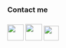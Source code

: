 <!-- [<img alert="right" width="150px" src="https://user-images.githubusercontent.com/68658609/132951098-506317d7-7434-4e1d-a30c-a5d69e77bc58.gif" />][github]
<br /> -->

<h3> Contact me <h3 />  

[<img width="37px" src="https://github.com/MeeLeSh/screenshots/blob/cbc2e8471f9a98257774493cbc12a52490dd5329/kisspng-computer-icons-telegram-logo-5b4bb35bb85b75.3498656315316877717551.png" />][telegram]
[<img width="38px" src="https://user-images.githubusercontent.com/68658609/132950075-b848d17c-6b93-4202-bdcb-c7b09b266e11.png" />][vk]
[<img width="34px" src="https://github.com/MeeLeSh/screenshots/blob/e937b10a78f11e6f6dfb20c8e56bad87ed89f282/linkedin-icon-linkedin-icon-black-circle-logo-symbol-trademark-label-transparent-png-562422.png" />][linkedIn]
  
[github]: https://github.com/MeeLeSh
[vk]: https://vk.com/meelesh
[telegram]: https://t.me/meeleshx
[linkedIn]: https://www.linkedin.com/in/lesha-mihailov-b34520239/
